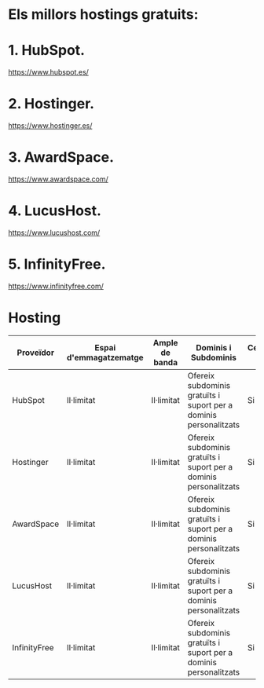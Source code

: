 # Els millors hostings gratuits:


# 1. HubSpot.
https://www.hubspot.es/


# 2. Hostinger.
https://www.hostinger.es/


# 3. AwardSpace.
https://www.awardspace.com/


# 4. LucusHost.
https://www.lucushost.com/


# 5. InfinityFree.
https://www.infinityfree.com/

# Hosting
| Proveïdor  | Espai d'emmagatzematge | Ample de banda  | Dominis i Subdominis | Certificat SSL  | Publicitat | Altres Característiques | Enllaç |
| ------------- | ------------- | ------------- | ------------- | ------------- | ------------- | ------------- | ------------- |
| HubSpot | Il·limitat | Il·limitat | Ofereix subdominis gratuïts i suport per a dominis personalitzats | Si | No te publicitat forçada | Te suport de suport PHP i MySQL | https://www.hubspot.es/ |
| Hostinger | Il·limitat | Il·limitat | Ofereix subdominis gratuïts i suport per a dominis personalitzats | Si | No te publicitat forçada | Te suport de suport PHP i MySQL | https://www.hostinger.es/
| AwardSpace | Il·limitat | Il·limitat | Ofereix subdominis gratuïts i suport per a dominis personalitzats | Si | No te publicitat forçada | Te suport de suport PHP i MySQL | https://www.awardspace.com/
| LucusHost | Il·limitat | Il·limitat | Ofereix subdominis gratuïts i suport per a dominis personalitzats | Si | No te publicitat forçada | Te suport de suport PHP i MySQL | https://www.lucushost.com/
| InfinityFree | Il·limitat | Il·limitat | Ofereix subdominis gratuïts i suport per a dominis personalitzats | Si | No te publicitat forçada | Te suport de suport PHP i MySQL | https://www.infinityfree.com/
